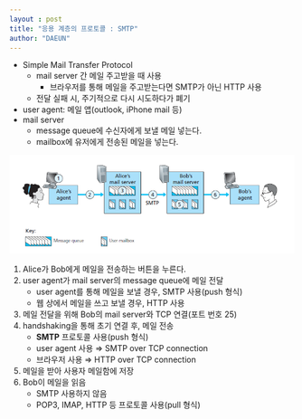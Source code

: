 ```yaml
---
layout : post
title: "응용 계층의 프로토콜 : SMTP"
author: "DAEUN"
---
```


- Simple Mail Transfer Protocol
    - mail server 간 메일 주고받을 때 사용
        - 브라우저를 통해 메일을 주고받는다면 SMTP가 아닌 HTTP 사용
    - 전달 실패 시, 주기적으로 다시 시도하다가 폐기
- user agent: 메일 앱(outlook, iPhone mail 등)
- mail server
    - message queue에 수신자에게 보낼 메일 넣는다.
    - mailbox에 유저에게 전송된 메일을 넣는다.

![smtp](/assets/images/smtp.PNG)

1. Alice가 Bob에게 메일을 전송하는 버튼을 누른다.
2. user agent가 mail server의 message queue에 메일 전달
    - user agent를 통해 메일을 보낼 경우, SMTP 사용(push 형식)
    - 웹 상에서 메일을 쓰고 보낼 경우, HTTP 사용
3. 메일 전달을 위해 Bob의 mail server와 TCP 연결(포트 번호 25)
4. handshaking을 통해 초기 연결 후, 메일 전송
    - **SMTP** 프로토콜 사용(push 형식)
    - user agent 사용 ⇒ SMTP over TCP connection
    - 브라우저 사용 ⇒ HTTP over TCP connection
5. 메일을 받아 사용자 메일함에 저장
6. Bob이 메일을 읽음
    - SMTP 사용하지 않음
    - POP3, IMAP, HTTP 등 프로토콜 사용(pull 형식)